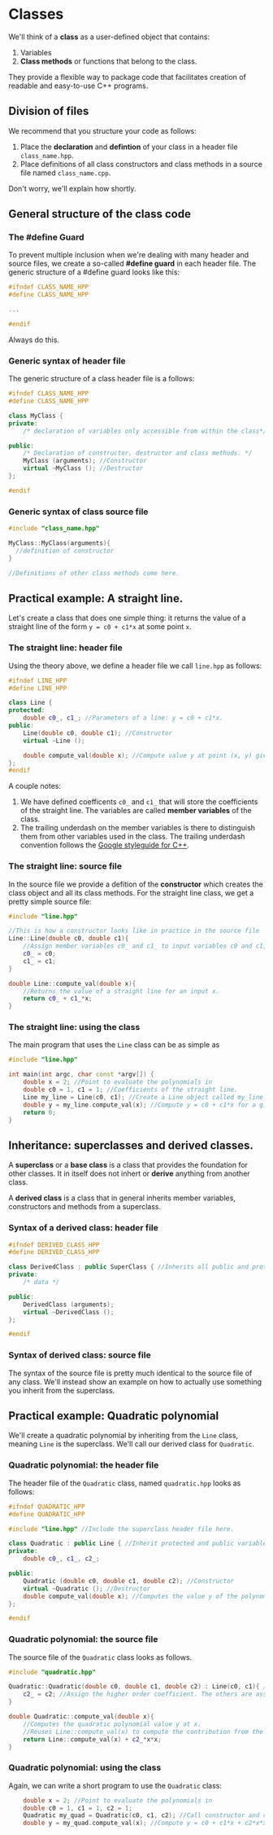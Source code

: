 # Classes

We'll think of a **class** as a user-defined object that contains:
1. Variables
2. **Class methods** or functions that belong to the class.

They provide a flexible way to package code that facilitates creation of readable and easy-to-use C++ programs.

## Division of files

We recommend that you structure your code as follows:
1. Place the **declaration** and **defintion** of your class in a header file `class_name.hpp`.
2. Place definitions of all class constructors and class methods in a source file named `class_name.cpp`.

Don't worry, we'll explain how shortly.


## General structure of the class code

### The #define Guard

To prevent multiple inclusion when we're dealing with many header and source files, we create a so-called **#define guard** in each header file. The generic structure of a #define guard looks like this:

```c++
#ifndef CLASS_NAME_HPP
#define CLASS_NAME_HPP

...

#endif
```
Always do this.

### Generic syntax of header file


The generic structure of a class header file is a follows:

```c++
#ifndef CLASS_NAME_HPP   
#define CLASS_NAME_HPP

class MyClass {
private:
    /* declaration of variables only accessible from within the class*/

public:
    /* Declaration of constructor, destructor and class methods. */
    MyClass (arguments); //Constructor
    virtual ~MyClass (); //Destructor
};

#endif
```


### Generic syntax of class source file

```c++
#include "class_name.hpp"

MyClass::MyClass(arguments){
  //definition of constructor
}

//Definitions of other class methods come here.
```


## Practical example: A straight line.

Let's create a class that does one simple thing: it returns the value of a straight line of the form `y = c0 + c1*x` at some point `x`.

### The straight line: header file

Using the theory above, we define a header file we call `line.hpp` as follows:

```c++
#ifndef LINE_HPP
#define LINE_HPP

class Line {
protected:
    double c0_, c1_; //Parameters of a line: y = c0 + c1*x.
public:
    Line(double c0, double c1); //Constructor
    virtual ~Line ();

    double compute_val(double x); //Compute value y at point (x, y) given x.
};
#endif
```

A couple notes:
1. We have defined coefficents `c0_` and `c1_` that will store the coefficients of the straight line. The variables are called **member variables** of the class.
2. The trailing underdash on the member variables is there to distinguish them from other variables used in the class. The trailing underdash convention follows the [Google styleguide for C++](https://google.github.io/styleguide/cppguide.html).

### The straight line: source file

In the source file we provide a defition of the **constructor** which creates the class object and all its class methods. For the straight line class, we get a pretty simple source file:

```c++
#include "line.hpp"

//This is how a constructor looks like in practice in the source file
Line::Line(double c0, double c1){
    //Assign member variables c0_ and c1_ to input variables c0 and c1, respectively.
    c0_ = c0;
    c1_ = c1;
}

double Line::compute_val(double x){
    //Returns the value of a straight line for an input x.
    return c0_ + c1_*x;
}
```

### The straight line: using the class
The main program that uses the `Line` class can be as simple as

```c++
#include "line.hpp"

int main(int argc, char const *argv[]) {
    double x = 2; //Point to evaluate the polynomials in
    double c0 = 1, c1 = 1; //Coefficients of the straight line.
    Line my_line = Line(c0, c1); //Create a Line object called my_line
    double y = my_line.compute_val(x); //Compute y = c0 + c1*x for a given x.
    return 0;
}
```


## Inheritance: superclasses and derived classes.

A **superclass** or a **base class** is a class that provides the foundation for other classes. It in itself does not inhert or **derive** anything from another class.

A **derived class** is a class that in general inherits member variables, constructors and methods from a superclass.

### Syntax of a derived class: header file

```c++
#ifndef DERIVED_CLASS_HPP
#define DERIVED_CLASS_HPP

class DerivedClass : public SuperClass { //Inherits all public and protected from SuperClass
private:
    /* data */

public:
    DerivedClass (arguments);
    virtual ~DerivedClass ();
};

#endif
```

### Syntax of derived class: source file

The syntax of the source file is pretty much identical to the source file of any class. We'll instead show an example on how to actually use something you inherit from the superclass.


## Practical example: Quadratic polynomial

We'll create a quadratic polynomial by inheriting from the `Line` class, meaning `Line` is the superclass. We'll call our derived class for `Quadratic`.

### Quadratic polynomial: the header file

The header file of the `Quadratic` class, named `quadratic.hpp` looks as follows:

```c++
#ifndef QUADRATIC_HPP
#define QUADRATIC_HPP

#include "line.hpp" //Include the superclass header file here.

class Quadratic : public Line { //Inherit protected and public variables, constructors and methods from Line.
private:
    double c0_, c1_, c2_;

public:
    Quadratic (double c0, double c1, double c2); //Constructor
    virtual ~Quadratic (); //Destructor
    double compute_val(double x); //Computes the value y of the polynomial
};

#endif
```

### Quadratic polynomial: the source file

The source file of the `Quadratic` class looks as follows.

```c++
#include "quadratic.hpp"

Quadratic::Quadratic(double c0, double c1, double c2) : Line(c0, c1){ //Here we reuse the constructor of the Line class. Note the syntax!
    c2_ = c2; //Assign the higher order coefficient. The others are assigned in Line(c0,c1).
}

double Quadratic::compute_val(double x){
    //Computes the quadratic polynomial value y at x.
    //Reuses Line::compute_val(x) to compute the contribution from the straight line and tacks on the quadratic explicitly.
    return Line::compute_val(x) + c2_*x*x;
}
```

### Quadratic polynomial: using the class
Again, we can write a short program to use the `Quadratic` class:

```c++
    double x = 2; //Point to evaluate the polynomials in
    double c0 = 1, c1 = 1, c2 = 1;
    Quadratic my_quad = Quadratic(c0, c1, c2); //Call constructor and create Quadratic object my_quad.
    double y = my_quad.compute_val(x); //Compute y = c0 + c1*x + c2*x*x.
```
